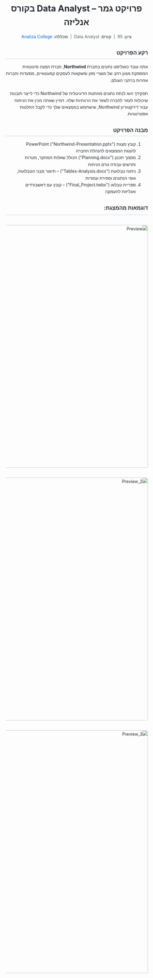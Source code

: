 <!-- Paste this at the top of your README.md for the final project -->
<div dir="rtl" style="font-family: -apple-system, BlinkMacSystemFont, “Segoe UI”, Roboto, “Helvetica Neue”, Arial, sans-serif; color: #24292e; line-height: 1.6; margin: 1rem;">

  <!-- Header -->
  <h1 style="text-align: center; font-size: 2em; margin-bottom: 0.5em;">
    פרויקט גמר – Data Analyst בקורס אנליזה
  </h1>

  <!-- Subheader -->
  <p style="text-align: center; font-size: 1em; color: #57606a; margin-top: 0; margin-bottom: 2em;">
    <strong>ציון:</strong> 95 &nbsp;|&nbsp;
    <strong>קורס:</strong> Data Analyst &nbsp;|&nbsp;
    <strong>מכללה:</strong>
    <a href="https://www.analiza.org.il/data-expert" style="color: #0969da; text-decoration: none;">
      Analiza College
    </a>
  </p>

  <!-- Background Section -->
  <h2 style="font-size: 1.25em; border-bottom: 2px solid #e1e4e8; padding-bottom: 0.25em;">
    רקע הפרויקט
  </h2>
  <p style="margin-top: 0.5em; margin-bottom: 1.5em;">
    אתה עובד כאנליסט נתונים בחברת <strong>Northwind</strong>, חברת הפצה סיטונאית המספקת מגוון רחב של מוצרי מזון ומשקאות  
    לעסקים קמעונאיים, מסעדות וחברות אחרות ברחבי העולם.
  </p>
  <p style="margin-top: 0; margin-bottom: 2em;">
    תפקידך הוא לנתח נתונים מהחנות הדיגיטלית של Northwind כדי לייצר תובנות שיכולות לעזור  
    לחברה לשפר את הרווחיות שלה. דמיין שאתה מכין את הניתוח עבור דירקטוריון Northwind, שישתמש בממצאים שלך  
    כדי לקבל החלטות אסטרטגיות.
  </p>

  <!-- Project Structure -->
  <h2 style="font-size: 1.25em; border-bottom: 2px solid #e1e4e8; padding-bottom: 0.25em;">
    מבנה הפרויקט
  </h2>
  <ol style="margin-left: 1em; margin-bottom: 2em;">
    <li>קובץ מצגת PowerPoint ("Northwind-Presentation.pptx") להצגת הממצאים להנהלת החברה</li>
    <li>מסמך תכנון ("Planning.docx") הכולל שאלות המחקר, מטרות ותרשים עבודה טרם הניתוח</li>
    <li>ניתוח טבלאות ("Tables-Analysis.docx") – תיאור מבני הטבלאות, אופי הנתונים וספירת עמודות</li>
    <li>ספריית טבלאו ("Final_Project.twbx") – קובץ עם דאשבורדים ואנליזות להעמקה</li>
  </ol>

<h2 style="font-size: 1.25em; border-bottom: 2px solid #e1e4e8; padding-bottom: 0.5rem; margin-bottom: 2rem;">
  דוגמאות מהמצגת:
</h2>
<div style="display: flex; flex-direction: column; gap: 2rem; margin-top: 2rem; align-items: center;">
  <img width="800" alt="Preview" src="https://github.com/user-attachments/assets/02e72861-608a-42ca-a2b6-3d75eb667955" style="max-width: 100%; height: auto; border-radius: 4px;" />
  <img width="800" alt="Preview_2" src="https://github.com/user-attachments/assets/70aa8a99-30c7-4248-acc4-558aa5478c2f" style="max-width: 100%; height: auto; border-radius: 4px;" />
  <img width="800" alt="Preview_3" src="https://github.com/user-attachments/assets/b0822f86-3741-48d4-b9c6-032a14d2262e" style="max-width: 100%; height: auto; border-radius: 4px;" />
</div>


</div>

